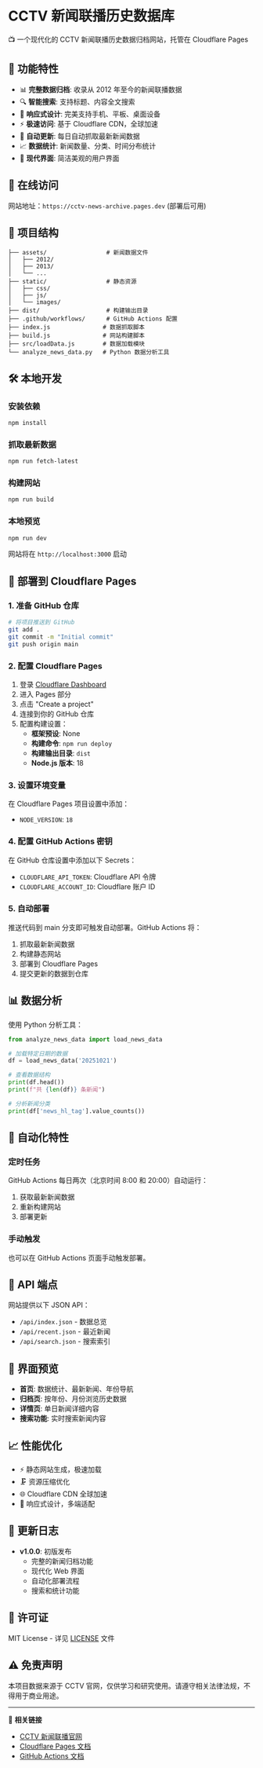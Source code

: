 # CCTV 新闻联播历史数据库

📺 一个现代化的 CCTV 新闻联播历史数据归档网站，托管在 Cloudflare Pages

## 🌟 功能特性

- 📊 **完整数据归档**: 收录从 2012 年至今的新闻联播数据
- 🔍 **智能搜索**: 支持标题、内容全文搜索
- 📱 **响应式设计**: 完美支持手机、平板、桌面设备
- ⚡ **极速访问**: 基于 Cloudflare CDN，全球加速
- 🤖 **自动更新**: 每日自动抓取最新新闻数据
- 📈 **数据统计**: 新闻数量、分类、时间分布统计
- 🎨 **现代界面**: 简洁美观的用户界面

## 🚀 在线访问

网站地址：`https://cctv-news-archive.pages.dev` (部署后可用)

## 📁 项目结构

```
├── assets/                 # 新闻数据文件
│   ├── 2012/
│   ├── 2013/
│   └── ...
├── static/                 # 静态资源
│   ├── css/
│   ├── js/
│   └── images/
├── dist/                   # 构建输出目录
├── .github/workflows/      # GitHub Actions 配置
├── index.js               # 数据抓取脚本
├── build.js               # 网站构建脚本
├── src/loadData.js        # 数据加载模块
└── analyze_news_data.py   # Python 数据分析工具
```

## 🛠️ 本地开发

### 安装依赖
```bash
npm install
```

### 抓取最新数据
```bash
npm run fetch-latest
```

### 构建网站
```bash
npm run build
```

### 本地预览
```bash
npm run dev
```
网站将在 `http://localhost:3000` 启动

## 🔧 部署到 Cloudflare Pages

### 1. 准备 GitHub 仓库
```bash
# 将项目推送到 GitHub
git add .
git commit -m "Initial commit"
git push origin main
```

### 2. 配置 Cloudflare Pages
1. 登录 [Cloudflare Dashboard](https://dash.cloudflare.com/)
2. 进入 Pages 部分
3. 点击 "Create a project"
4. 连接到你的 GitHub 仓库
5. 配置构建设置：
   - **框架预设**: None
   - **构建命令**: `npm run deploy`
   - **构建输出目录**: `dist`
   - **Node.js 版本**: 18

### 3. 设置环境变量
在 Cloudflare Pages 项目设置中添加：
- `NODE_VERSION`: `18`

### 4. 配置 GitHub Actions 密钥
在 GitHub 仓库设置中添加以下 Secrets：
- `CLOUDFLARE_API_TOKEN`: Cloudflare API 令牌
- `CLOUDFLARE_ACCOUNT_ID`: Cloudflare 账户 ID

### 5. 自动部署
推送代码到 main 分支即可触发自动部署。GitHub Actions 将：
1. 抓取最新新闻数据
2. 构建静态网站
3. 部署到 Cloudflare Pages
4. 提交更新的数据到仓库

## 📊 数据分析

使用 Python 分析工具：

```python
from analyze_news_data import load_news_data

# 加载特定日期的数据
df = load_news_data('20251021')

# 查看数据结构
print(df.head())
print(f"共 {len(df)} 条新闻")

# 分析新闻分类
print(df['news_hl_tag'].value_counts())
```

## 🤖 自动化特性

### 定时任务
GitHub Actions 每日两次（北京时间 8:00 和 20:00）自动运行：
1. 获取最新新闻数据
2. 重新构建网站
3. 部署更新

### 手动触发
也可以在 GitHub Actions 页面手动触发部署。

## 📝 API 端点

网站提供以下 JSON API：

- `/api/index.json` - 数据总览
- `/api/recent.json` - 最近新闻
- `/api/search.json` - 搜索索引

## 🎨 界面预览

- **首页**: 数据统计、最新新闻、年份导航
- **归档页**: 按年份、月份浏览历史数据
- **详情页**: 单日新闻详细内容
- **搜索功能**: 实时搜索新闻内容

## 📈 性能优化

- ⚡ 静态网站生成，极速加载
- 🗜️ 资源压缩优化
- 🌐 Cloudflare CDN 全球加速
- 📱 响应式设计，多端适配

## 🔄 更新日志

- **v1.0.0**: 初版发布
  - 完整的新闻归档功能
  - 现代化 Web 界面
  - 自动化部署流程
  - 搜索和统计功能

## 📜 许可证

MIT License - 详见 [LICENSE](LICENSE) 文件

## ⚠️ 免责声明

本项目数据来源于 CCTV 官网，仅供学习和研究使用。请遵守相关法律法规，不得用于商业用途。

---

🔗 **相关链接**
- [CCTV 新闻联播官网](http://tv.cctv.com/lm/xwlb/)
- [Cloudflare Pages 文档](https://developers.cloudflare.com/pages/)
- [GitHub Actions 文档](https://docs.github.com/en/actions)